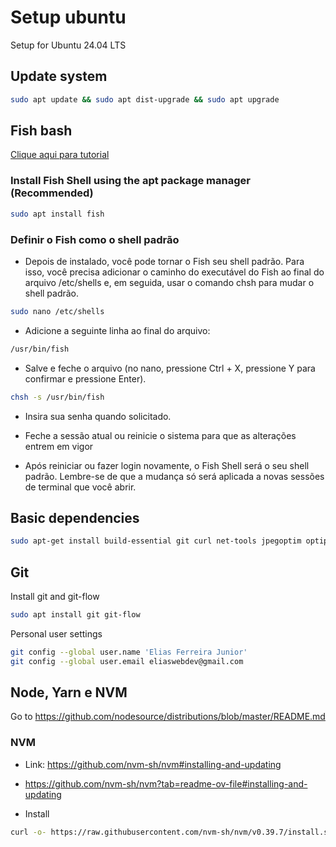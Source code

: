 # Setup ubuntu

Setup for Ubuntu 24.04 LTS

## Update system

```bash
sudo apt update && sudo apt dist-upgrade && sudo apt upgrade
```

## Fish bash

[Clique aqui para tutorial](https://www.linkedin.com/pulse/instalar-e-deixar-como-shell-padr%C3%A3o-o-fish-luis-augusto-ferreira-2e0dc/)

### Install Fish Shell using the apt package manager (Recommended)

```bash
sudo apt install fish
```

### Definir o Fish como o shell padrão

- Depois de instalado, você pode tornar o Fish seu shell padrão. Para isso, você precisa adicionar o caminho do executável do Fish ao final do arquivo /etc/shells e, em seguida, usar o comando chsh para mudar o shell padrão.

```bash
sudo nano /etc/shells
```

- Adicione a seguinte linha ao final do arquivo:

```bash
/usr/bin/fish
```

- Salve e feche o arquivo (no nano, pressione Ctrl + X, pressione Y para confirmar e pressione Enter).

```bash
chsh -s /usr/bin/fish
```

- Insira sua senha quando solicitado.

- Feche a sessão atual ou reinicie o sistema para que as alterações entrem em vigor

- Após reiniciar ou fazer login novamente, o Fish Shell será o seu shell padrão. Lembre-se de que a mudança só será aplicada a novas sessões de terminal que você abrir.

## Basic dependencies

```bash
sudo apt-get install build-essential git curl net-tools jpegoptim optipng imagemagick libmagickwand-dev unattended-upgrades patch zlib1g-dev liblzma-dev postgresql-client libpq-dev mysql-client libmysqlclient-dev
```

## Git

Install git and git-flow

```bash
sudo apt install git git-flow
```

Personal user settings

```bash
git config --global user.name 'Elias Ferreira Junior'
git config --global user.email eliaswebdev@gmail.com
```

## Node, Yarn e NVM

Go to <https://github.com/nodesource/distributions/blob/master/README.md>

### NVM

- Link: <https://github.com/nvm-sh/nvm#installing-and-updating>
- <https://github.com/nvm-sh/nvm?tab=readme-ov-file#installing-and-updating>
  
- Install

```zsh
curl -o- https://raw.githubusercontent.com/nvm-sh/nvm/v0.39.7/install.sh | bash
```

